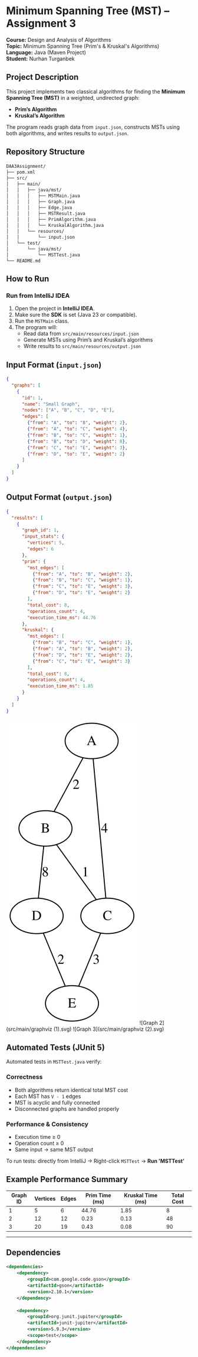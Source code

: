 
# Minimum Spanning Tree (MST) – Assignment 3

**Course:** Design and Analysis of Algorithms  
**Topic:** Minimum Spanning Tree (Prim's & Kruskal's Algorithms)  
**Language:** Java (Maven Project)  
**Student:** Nurhan Turganbek

##  Project Description

This project implements two classical algorithms for finding the **Minimum Spanning Tree (MST)** in a weighted, undirected graph:
- **Prim’s Algorithm**
- **Kruskal’s Algorithm**

The program reads graph data from `input.json`, constructs MSTs using both algorithms, and writes results to `output.json`.  


## Repository Structure

```
DAA3Assignment/
├── pom.xml
├── src/
│   ├── main/
│   │   ├── java/mst/
│   │   │   ├── MSTMain.java
│   │   │   ├── Graph.java
│   │   │   ├── Edge.java
│   │   │   ├── MSTResult.java
│   │   │   ├── PrimAlgorithm.java
│   │   │   └── KruskalAlgorithm.java
│   │   └── resources/
│   │       └── input.json
│   └── test/
│       └── java/mst/
│           └── MSTTest.java
└── README.md

```

## How to Run

###  Run from IntelliJ IDEA
1. Open the project in **IntelliJ IDEA**.  
2. Make sure the **SDK** is set (Java 23 or compatible).  
3. Run the `MSTMain` class.  
4. The program will:
   - Read data from `src/main/resources/input.json`
   - Generate MSTs using Prim’s and Kruskal’s algorithms
   - Write results to `src/main/resources/output.json`



## Input Format (`input.json`)

```json
{
  "graphs": [
    {
      "id": 1,
      "name": "Small Graph",
      "nodes": ["A", "B", "C", "D", "E"],
      "edges": [
        {"from": "A", "to": "B", "weight": 2},
        {"from": "A", "to": "C", "weight": 4},
        {"from": "B", "to": "C", "weight": 1},
        {"from": "B", "to": "D", "weight": 8},
        {"from": "C", "to": "E", "weight": 3},
        {"from": "D", "to": "E", "weight": 2}
      ]
    }
  ]
}
````



## Output Format (`output.json`)

```json
{
  "results": [
    {
      "graph_id": 1,
      "input_stats": {
        "vertices": 5,
        "edges": 6
      },
      "prim": {
        "mst_edges": [
          {"from": "A", "to": "B", "weight": 2},
          {"from": "B", "to": "C", "weight": 1},
          {"from": "C", "to": "E", "weight": 3},
          {"from": "D", "to": "E", "weight": 2}
        ],
        "total_cost": 8,
        "operations_count": 4,
        "execution_time_ms": 44.76
      },
      "kruskal": {
        "mst_edges": [
          {"from": "B", "to": "C", "weight": 1},
          {"from": "A", "to": "B", "weight": 2},
          {"from": "D", "to": "E", "weight": 2},
          {"from": "C", "to": "E", "weight": 3}
        ],
        "total_cost": 8,
        "operations_count": 4,
        "execution_time_ms": 1.85
      }
    }
  ]
}
```
![Graph 1](src/main/graphviz.svg)
![Graph 2](src/main/graphviz (1).svg)
![Graph 3](src/main/graphviz (2).svg)


## Automated Tests (JUnit 5)

Automated tests in `MSTTest.java` verify:

### Correctness

* Both algorithms return identical total MST cost
* Each MST has `V - 1` edges
* MST is acyclic and fully connected
* Disconnected graphs are handled properly

### Performance & Consistency

* Execution time ≥ 0
* Operation count ≥ 0
* Same input → same MST output

To run tests:
directly from IntelliJ → Right-click `MSTTest` → **Run 'MSTTest'**


## Example Performance Summary

| Graph ID | Vertices | Edges | Prim Time (ms) | Kruskal Time (ms) | Total Cost |
| -------- | -------- | ----- | -------------- | ----------------- | ---------- |
| 1        | 5        | 6     | 44.76          | 1.85              | 8          |
| 2        | 12       | 12    | 0.23           | 0.13              | 48         |
| 3        | 20       | 19    | 0.43           | 0.08              | 90         |

---

## Dependencies

```xml
<dependencies>
    <dependency>
        <groupId>com.google.code.gson</groupId>
        <artifactId>gson</artifactId>
        <version>2.10.1</version>
    </dependency>

    <dependency>
        <groupId>org.junit.jupiter</groupId>
        <artifactId>junit-jupiter</artifactId>
        <version>5.9.3</version>
        <scope>test</scope>
    </dependency>
</dependencies>
```




